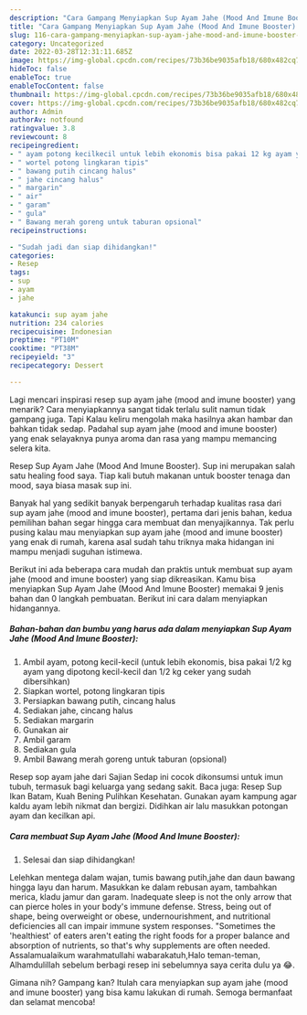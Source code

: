 ```yaml
---
description: "Cara Gampang Menyiapkan Sup Ayam Jahe (Mood And Imune Booster) Anti Gagal"
title: "Cara Gampang Menyiapkan Sup Ayam Jahe (Mood And Imune Booster) Anti Gagal"
slug: 116-cara-gampang-menyiapkan-sup-ayam-jahe-mood-and-imune-booster-anti-gagal
category: Uncategorized
date: 2022-03-28T12:31:11.685Z
image: https://img-global.cpcdn.com/recipes/73b36be9035afb18/680x482cq70/sup-ayam-jahe-mood-and-imune-booster-foto-resep-utama.jpg
hideToc: false
enableToc: true
enableTocContent: false
thumbnail: https://img-global.cpcdn.com/recipes/73b36be9035afb18/680x482cq70/sup-ayam-jahe-mood-and-imune-booster-foto-resep-utama.jpg
cover: https://img-global.cpcdn.com/recipes/73b36be9035afb18/680x482cq70/sup-ayam-jahe-mood-and-imune-booster-foto-resep-utama.jpg
author: Admin
authorAv: notfound
ratingvalue: 3.8
reviewcount: 8
recipeingredient:
- " ayam potong kecilkecil untuk lebih ekonomis bisa pakai 12 kg ayam yang dipotong kecilkecil dan 12 kg ceker yang sudah dibersihkan"
- " wortel potong lingkaran tipis"
- " bawang putih cincang halus"
- " jahe cincang halus"
- " margarin"
- " air"
- " garam"
- " gula"
- " Bawang merah goreng untuk taburan opsional"
recipeinstructions:

- "Sudah jadi dan siap dihidangkan!"
categories:
- Resep
tags:
- sup
- ayam
- jahe

katakunci: sup ayam jahe 
nutrition: 234 calories
recipecuisine: Indonesian
preptime: "PT10M"
cooktime: "PT38M"
recipeyield: "3"
recipecategory: Dessert

---
```



Lagi mencari inspirasi resep sup ayam jahe (mood and imune booster) yang menarik? Cara menyiapkannya sangat tidak terlalu sulit namun tidak gampang juga. Tapi Kalau keliru mengolah maka hasilnya akan hambar dan bahkan tidak sedap. Padahal sup ayam jahe (mood and imune booster) yang enak selayaknya punya aroma dan rasa yang mampu memancing selera kita.


Resep Sup Ayam Jahe (Mood And Imune Booster). Sup ini merupakan salah satu healing food saya. Tiap kali butuh makanan untuk booster tenaga dan mood, saya biasa masak sup ini.

Banyak hal yang sedikit banyak berpengaruh terhadap kualitas rasa dari sup ayam jahe (mood and imune booster), pertama dari jenis bahan, kedua pemilihan bahan segar hingga cara membuat dan menyajikannya. Tak perlu pusing kalau mau menyiapkan sup ayam jahe (mood and imune booster) yang enak di rumah, karena asal sudah tahu triknya maka hidangan ini mampu menjadi suguhan istimewa.


Berikut ini ada beberapa cara mudah dan praktis untuk membuat sup ayam jahe (mood and imune booster) yang siap dikreasikan. Kamu bisa menyiapkan Sup Ayam Jahe (Mood And Imune Booster) memakai 9 jenis bahan dan 0 langkah pembuatan. Berikut ini cara dalam menyiapkan hidangannya.

<!--inarticleads1-->

##### Bahan-bahan dan bumbu yang harus ada dalam menyiapkan Sup Ayam Jahe (Mood And Imune Booster):

1. Ambil  ayam, potong kecil-kecil (untuk lebih ekonomis, bisa pakai 1/2 kg ayam yang dipotong kecil-kecil dan 1/2 kg ceker yang sudah dibersihkan)
1. Siapkan  wortel, potong lingkaran tipis
1. Persiapkan  bawang putih, cincang halus
1. Sediakan  jahe, cincang halus
1. Sediakan  margarin
1. Gunakan  air
1. Ambil  garam
1. Sediakan  gula
1. Ambil  Bawang merah goreng untuk taburan (opsional)


Resep sop ayam jahe dari Sajian Sedap ini cocok dikonsumsi untuk imun tubuh, termasuk bagi keluarga yang sedang sakit. Baca juga: Resep Sup Ikan Batam, Kuah Bening Pulihkan Kesehatan. Gunakan ayam kampung agar kaldu ayam lebih nikmat dan bergizi. Didihkan air lalu masukkan potongan ayam dan kecilkan api. 

<!--inarticleads2-->

##### Cara membuat Sup Ayam Jahe (Mood And Imune Booster):


1. Selesai dan siap dihidangkan!

Lelehkan mentega dalam wajan, tumis bawang putih,jahe dan daun bawang hingga layu dan harum. Masukkan ke dalam rebusan ayam, tambahkan merica, kladu jamur dan garam. Inadequate sleep is not the only arrow that can pierce holes in your body&#39;s immune defense. Stress, being out of shape, being overweight or obese, undernourishment, and nutritional deficiencies all can impair immune system responses. &#34;Sometimes the &#39;healthiest&#39; of eaters aren&#39;t eating the right foods for a proper balance and absorption of nutrients, so that&#39;s why supplements are often needed. Assalamualaikum warahmatullahi wabarakatuh,Halo teman-teman, Alhamdulillah sebelum berbagi resep ini sebelumnya saya cerita dulu ya 😂. 

Gimana nih? Gampang kan? Itulah cara menyiapkan sup ayam jahe (mood and imune booster) yang bisa kamu lakukan di rumah. Semoga bermanfaat dan selamat mencoba!
